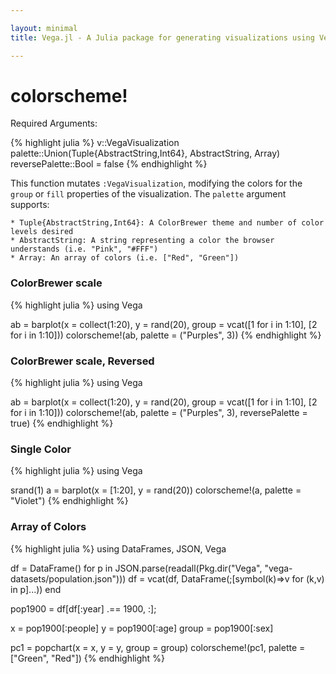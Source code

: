 ```yaml
---

layout: minimal
title: Vega.jl - A Julia package for generating visualizations using Vega

---
```


# colorscheme!

Required Arguments:

{% highlight julia %}
v::VegaVisualization
palette::Union(Tuple{AbstractString,Int64}, AbstractString, Array)
reversePalette::Bool = false
{% endhighlight %}

This function mutates `:VegaVisualization`, modifying the colors for the `group` or `fill` properties of the visualization. The `palette` argument supports:

	* Tuple{AbstractString,Int64}: A ColorBrewer theme and number of color levels desired
	* AbstractString: A string representing a color the browser understands (i.e. "Pink", "#FFF")
	* Array: An array of colors (i.e. ["Red", "Green"])

### ColorBrewer scale
{% highlight julia %}
using Vega

ab = barplot(x = collect(1:20), y = rand(20), group = vcat([1 for i in 1:10], [2 for i in 1:10]))
colorscheme!(ab, palette = ("Purples", 3))
{% endhighlight %}

<div id="purple"></div>
<script type="text/javascript">
parse("purple",
    {"name":"Vega Visualization","height":450,"padding":"auto","marks":[{"properties":{"enter":{"x":{"field":"x","scale":"x"},"y2":{"field":"y2","scale":"y"},"width":{"offset":-1,"scale":"x","band":true},"fill":{"field":"group","scale":"group"},"y":{"field":"y","scale":"y"}}},"from":{"data":"table"},"type":"rect"}],"axes":[{"properties":{"title":{"fontSize":{"value":14}}},"title":"x","type":"x","scale":"x"},{"properties":{"title":{"fontSize":{"value":14}}},"title":"y","type":"y","scale":"y"}],"data":[{"name":"table","values":[{"x":1,"y2":0,"group":1,"y":0.8513796776202947},{"x":2,"y2":0,"group":1,"y":0.2625870861178603},{"x":3,"y2":0,"group":1,"y":0.9724565473384092},{"x":4,"y2":0,"group":1,"y":0.015489300595124655},{"x":5,"y2":0,"group":1,"y":0.2322286982937969},{"x":6,"y2":0,"group":1,"y":0.8186993719743252},{"x":7,"y2":0,"group":1,"y":0.8449349512662294},{"x":8,"y2":0,"group":1,"y":0.11070149212729241},{"x":9,"y2":0,"group":1,"y":0.3363164971342141},{"x":10,"y2":0,"group":1,"y":0.11479303595540746},{"x":11,"y2":0,"group":2,"y":0.7336879076495093},{"x":12,"y2":0,"group":2,"y":0.796077249393629},{"x":13,"y2":0,"group":2,"y":0.7599214628249928},{"x":14,"y2":0,"group":2,"y":0.5830675502045222},{"x":15,"y2":0,"group":2,"y":0.07028149908563153},{"x":16,"y2":0,"group":2,"y":0.37499661502958626},{"x":17,"y2":0,"group":2,"y":0.23561976542903285},{"x":18,"y2":0,"group":2,"y":0.15851353408668123},{"x":19,"y2":0,"group":2,"y":0.6284289392867841},{"x":20,"y2":0,"group":2,"y":0.9173802628931469}]}],"scales":[{"name":"x","range":"width","domain":{"data":"table","field":"x"},"type":"ordinal"},{"name":"y","range":"height","domain":{"data":"table","field":"y"},"type":"linear"},{"name":"group","range":["rgb(239,237,245)","rgb(188,189,220)","rgb(117,107,177)"],"domain":{"data":"table","field":"group"},"type":"ordinal"}],"width":450,"legends":[{"title":"Group","fill":"group"}]}
    );
</script>

### ColorBrewer scale, Reversed
{% highlight julia %}
using Vega

ab = barplot(x = collect(1:20), y = rand(20), group = vcat([1 for i in 1:10], [2 for i in 1:10]))
colorscheme!(ab, palette = ("Purples", 3), reversePalette = true)
{% endhighlight %}

<div id="purple2"></div>
<script type="text/javascript">
parse("purple2",
    {"name":"Vega Visualization","height":450,"padding":"auto","marks":[{"properties":{"enter":{"x":{"field":"x","scale":"x"},"y2":{"field":"y2","scale":"y"},"width":{"offset":-1,"scale":"x","band":true},"fill":{"field":"group","scale":"group"},"y":{"field":"y","scale":"y"}}},"from":{"data":"table"},"type":"rect"}],"axes":[{"layer":"front","properties":{"title":{"fontSize":{"value":14}}},"title":"x","grid":false,"type":"x","scale":"x"},{"layer":"front","properties":{"title":{"fontSize":{"value":14}}},"title":"y","grid":false,"type":"y","scale":"y"}],"data":[{"name":"table","values":[{"x":1,"y2":0,"group":1,"y":0.9381179497008088},{"x":2,"y2":0,"group":1,"y":0.4964967441994834},{"x":3,"y2":0,"group":1,"y":0.18448114788656222},{"x":4,"y2":0,"group":1,"y":0.345915403095592},{"x":5,"y2":0,"group":1,"y":0.3295086909789129},{"x":6,"y2":0,"group":1,"y":0.6878649809527333},{"x":7,"y2":0,"group":1,"y":0.8182435494175802},{"x":8,"y2":0,"group":1,"y":0.6776403456457463},{"x":9,"y2":0,"group":1,"y":0.6483467878451943},{"x":10,"y2":0,"group":1,"y":0.6918815761886847},{"x":11,"y2":0,"group":2,"y":0.9075294897982495},{"x":12,"y2":0,"group":2,"y":0.9663468029837556},{"x":13,"y2":0,"group":2,"y":0.5146891806853813},{"x":14,"y2":0,"group":2,"y":0.37983788550900477},{"x":15,"y2":0,"group":2,"y":0.38740217343629735},{"x":16,"y2":0,"group":2,"y":0.5561657007191216},{"x":17,"y2":0,"group":2,"y":0.9495716801415124},{"x":18,"y2":0,"group":2,"y":0.7405958485706121},{"x":19,"y2":0,"group":2,"y":0.17496599266688206},{"x":20,"y2":0,"group":2,"y":0.09041640970752174}]}],"scales":[{"name":"x","range":"width","domain":{"data":"table","field":"x"},"type":"ordinal"},{"name":"y","range":"height","domain":{"data":"table","field":"y"},"type":"linear"},{"name":"group","range":["rgb(117,107,177)","rgb(188,189,220)","rgb(239,237,245)"],"domain":{"data":"table","field":"group"},"type":"ordinal"}],"width":450,"legends":[{"title":"Group","fill":"group"}]}
    );
</script>


### Single Color

{% highlight julia %}
using Vega

srand(1)
a = barplot(x = [1:20], y = rand(20))
colorscheme!(a, palette = "Violet")
{% endhighlight %}

<div id="violet"></div>
<script type="text/javascript">
parse("violet",
        {"name":"Vega Visualization","height":450,"padding":"auto","marks":[{"properties":{"enter":{"x":{"field":"x","scale":"x"},"y2":{"field":"y2","scale":"y"},"width":{"offset":-1,"scale":"x","band":true},"fill":{"field":"group","scale":"group"},"y":{"field":"y","scale":"y"}}},"from":{"data":"table"},"type":"rect"}],"axes":[{"properties":{"title":{"fontSize":{"value":14}}},"title":"x","type":"x","scale":"x"},{"properties":{"title":{"fontSize":{"value":14}}},"title":"y","type":"y","scale":"y"}],"data":[{"name":"table","values":[{"x":1,"y2":0,"group":1,"y":0.23603334566204692},{"x":2,"y2":0,"group":1,"y":0.34651701419196046},{"x":3,"y2":0,"group":1,"y":0.3127069683360675},{"x":4,"y2":0,"group":1,"y":0.00790928339056074},{"x":5,"y2":0,"group":1,"y":0.4886128300795012},{"x":6,"y2":0,"group":1,"y":0.21096820215853596},{"x":7,"y2":0,"group":1,"y":0.951916339835734},{"x":8,"y2":0,"group":1,"y":0.9999046588986136},{"x":9,"y2":0,"group":1,"y":0.25166218303197185},{"x":10,"y2":0,"group":1,"y":0.9866663668987996},{"x":11,"y2":0,"group":1,"y":0.5557510873245723},{"x":12,"y2":0,"group":1,"y":0.43710797460962514},{"x":13,"y2":0,"group":1,"y":0.42471785049513144},{"x":14,"y2":0,"group":1,"y":0.773223048457377},{"x":15,"y2":0,"group":1,"y":0.2811902322857298},{"x":16,"y2":0,"group":1,"y":0.20947237319807077},{"x":17,"y2":0,"group":1,"y":0.25137920979222494},{"x":18,"y2":0,"group":1,"y":0.02037486871266725},{"x":19,"y2":0,"group":1,"y":0.2877015122756894},{"x":20,"y2":0,"group":1,"y":0.859512136087661}]}],"scales":[{"name":"x","range":"width","domain":{"data":"table","field":"x"},"type":"ordinal"},{"name":"y","range":"height","domain":{"data":"table","field":"y"},"type":"linear"},{"name":"group","range":["Violet"],"domain":{"data":"table","field":"group"},"type":"ordinal"}],"width":450}

    );
</script>

### Array of Colors

{% highlight julia %}
using DataFrames, JSON, Vega

df = DataFrame()
for p in JSON.parse(readall(Pkg.dir("Vega", "vega-datasets/population.json")))
    df = vcat(df, DataFrame(;[symbol(k)=>v for (k,v) in p]...))
end

pop1900 = df[df[:year] .== 1900, :];

x = pop1900[:people]
y = pop1900[:age]
group = pop1900[:sex]

pc1 = popchart(x = x, y = y, group = group)
colorscheme!(pc1, palette = ["Green", "Red"])
{% endhighlight %}

<div id="array"></div>
<script type="text/javascript">
parse("array",
      {"name":"Vega Visualization","height":400,"padding":"auto","marks":[{"marks":[{"properties":{"enter":{"height":{"offset":-1,"scale":"y","band":true},"x2":{"value":0,"scale":"x"},"x":{"field":"x","scale":"x"},"fill":{"field":"group","scale":"group"},"y":{"field":"y","scale":"y"}}},"type":"rect"}],"properties":{"update":{"height":{"field":{"group":"height"}},"x":{"field":"key","scale":"g"},"width":{"offset":-30,"scale":"g","band":true},"y":{"value":0}}},"axes":[{"format":"s","type":"x","scale":"x"}],"scales":[{"reverse":{"data":"","field":"reverse"},"name":"x","nice":true,"range":"width","domain":{"data":"table","field":"x"},"type":"linear"}],"from":{"data":"table","transform":[{"groupby":["group"],"type":"facet"},{"field":"reverse","expr":"datum.key==2","type":"formula"}]},"type":"group"},{"properties":{"enter":{"align":{"value":"center"},"x":{"offset":-15,"mult":0.5,"field":{"group":"width"}},"fill":{"value":"#000"},"baseline":{"value":"middle"},"text":{"field":"y"},"y":{"offset":11,"field":"y","scale":"y"}}},"from":{"data":"table","transform":[{"groupby":["y"],"type":"aggregate"}]},"type":"text"}],"data":[{"name":"table","values":[{"x":4619544,"y2":0,"group":1,"y":0},{"x":4589196,"y2":0,"group":2,"y":0},{"x":4465783,"y2":0,"group":1,"y":5},{"x":4390483,"y2":0,"group":2,"y":5},{"x":4057669,"y2":0,"group":1,"y":10},{"x":4001749,"y2":0,"group":2,"y":10},{"x":3774846,"y2":0,"group":1,"y":15},{"x":3801743,"y2":0,"group":2,"y":15},{"x":3694038,"y2":0,"group":1,"y":20},{"x":3751061,"y2":0,"group":2,"y":20},{"x":3389280,"y2":0,"group":1,"y":25},{"x":3236056,"y2":0,"group":2,"y":25},{"x":2918964,"y2":0,"group":1,"y":30},{"x":2665174,"y2":0,"group":2,"y":30},{"x":2633883,"y2":0,"group":1,"y":35},{"x":2347737,"y2":0,"group":2,"y":35},{"x":2261070,"y2":0,"group":1,"y":40},{"x":2004987,"y2":0,"group":2,"y":40},{"x":1868413,"y2":0,"group":1,"y":45},{"x":1648025,"y2":0,"group":2,"y":45},{"x":1571038,"y2":0,"group":1,"y":50},{"x":1411981,"y2":0,"group":2,"y":50},{"x":1161908,"y2":0,"group":1,"y":55},{"x":1064632,"y2":0,"group":2,"y":55},{"x":916571,"y2":0,"group":1,"y":60},{"x":887508,"y2":0,"group":2,"y":60},{"x":672663,"y2":0,"group":1,"y":65},{"x":640212,"y2":0,"group":2,"y":65},{"x":454747,"y2":0,"group":1,"y":70},{"x":440007,"y2":0,"group":2,"y":70},{"x":268211,"y2":0,"group":1,"y":75},{"x":265879,"y2":0,"group":2,"y":75},{"x":127435,"y2":0,"group":1,"y":80},{"x":132449,"y2":0,"group":2,"y":80},{"x":44008,"y2":0,"group":1,"y":85},{"x":48614,"y2":0,"group":2,"y":85},{"x":15164,"y2":0,"group":1,"y":90},{"x":20093,"y2":0,"group":2,"y":90}]}],"scales":[{"name":"g","range":"width","domain":[2,1],"type":"ordinal"},{"reverse":true,"name":"y","range":"height","domain":{"data":"table","field":"y"},"type":"ordinal"},{"name":"group","range":["Green","Red"],"domain":[1,2],"type":"ordinal"}],"width":640,"legends":[{"title":"Group","fill":"group"}]}
    );
</script>
